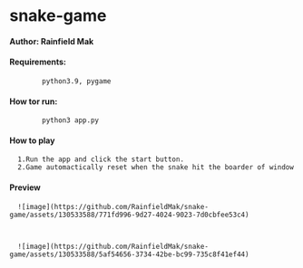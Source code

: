 # snake-game
#### Author: Rainfield Mak

#### Requirements:
            python3.9, pygame

#### How tor run:
            python3 app.py

#### How to play
      1.Run the app and click the start button.
      2.Game automactically reset when the snake hit the boarder of window



#### Preview
      ![image](https://github.com/RainfieldMak/snake-game/assets/130533588/771fd996-9d27-4024-9023-7d0cbfee53c4)


      
      ![image](https://github.com/RainfieldMak/snake-game/assets/130533588/5af54656-3734-42be-bc99-735c8f41ef44)
